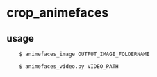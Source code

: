 # crop_animefaces

## usage

        $ animefaces_image OUTPUT_IMAGE_FOLDERNAME
        
        $ animefaces_video.py VIDEO_PATH
        
##

